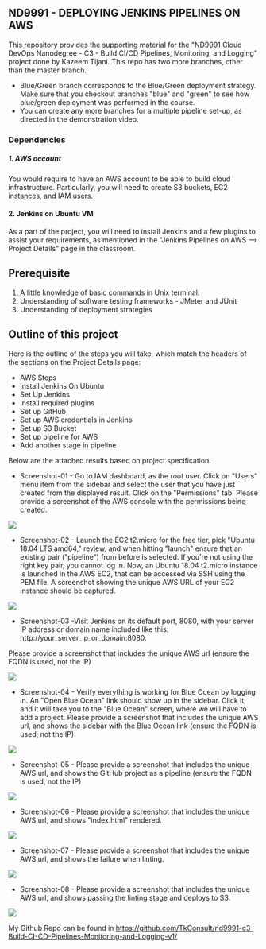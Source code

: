 ## ND9991 - DEPLOYING JENKINS PIPELINES ON AWS
This repository provides the supporting material for the "ND9991 Cloud DevOps Nanodegree - C3 - Build CI/CD Pipelines, Monitoring, and Logging" project done by Kazeem Tijani. This repo has two more branches, other than the master branch. 

* Blue/Green branch corresponds to the Blue/Green deployment strategy. Make sure that you checkout branches "blue" and "green" to see how blue/green deployment was performed in the course.
* You can create any more branches for a multiple pipeline set-up, as directed in the demonstration video. 


### Dependencies
##### 1. AWS account
You would require to have an AWS account to be able to build cloud infrastructure. Particularly, you will need to create S3 buckets, EC2 instances, and IAM users.

#### 2. Jenkins on Ubuntu VM
As a part of the project, you will need to install Jenkins and a few plugins to assist your requirements, as mentioned in the "Jenkins Pipelines on AWS --> Project Details" page in the classroom. 

## Prerequisite
1. A little knowledge of basic commands in Unix terminal.
1. Understanding of software testing frameworks - JMeter and JUnit
1. Understanding of deployment strategies 

## Outline of this project
Here is the outline of the steps you will take, which match the headers of the sections on the Project Details page:

* AWS Steps
* Install Jenkins On Ubuntu
* Set Up Jenkins
* Install required plugins
* Set up GitHub
* Set up AWS credentials in Jenkins
* Set up S3 Bucket
* Set up pipeline for AWS
* Add another stage in pipeline

Below are the attached results based on project specification.

* Screenshot-01 - Go to IAM dashboard, as the root user. Click on "Users" menu item from the sidebar and select the user that you have just created from the displayed result. Click on the "Permissions" tab. Please provide a screenshot of the AWS console with the permissions being created.

<img src="screenshot-01.png">

* Screenshot-02 - Launch the EC2 t2.micro for the free tier, pick "Ubuntu 18.04 LTS amd64," review, and when hitting "launch" ensure that an existing pair ("pipeline") from before is selected. If you're not using the right key pair, you cannot log in. Now, an Ubuntu 18.04 t2.micro instance is launched in the AWS EC2, that can be accessed via SSH using the PEM file. A screenshot showing the unique AWS URL of your EC2 instance should be captured.

<img src="screenshot-02.png">

* Screenshot-03 -Visit Jenkins on its default port, 8080, with your server IP address or domain name included like this: http://your_server_ip_or_domain:8080.

Please provide a screenshot that includes the unique AWS url (ensure the FQDN is used, not the IP)

<img src="screenshot-03.png">

* Screenshot-04 - Verify everything is working for Blue Ocean by logging in. An "Open Blue Ocean" link should show up in the sidebar. Click it, and it will take you to the "Blue Ocean" screen, where we will have to add a project. Please provide a screenshot that includes the unique AWS url, and shows the sidebar with the Blue Ocean link (ensure the FQDN is used, not the IP)

<img src="screenshot-04.png">

* Screenshot-05 - Please provide a screenshot that includes the unique AWS url, and shows the GitHub project as a pipeline (ensure the FQDN is used, not the IP)

<img src="screenshot-05.png">

* Screenshot-06 - Please provide a screenshot that includes the unique AWS url, and shows "index.html" rendered.

<img src="screenshot-06.png">

* Screenshot-07 - Please provide a screenshot that includes the unique AWS url, and shows the failure when linting.

<img src="screenshot-07.png">

* Screenshot-08 - Please provide a screenshot that includes the unique AWS url, and shows passing the linting stage and deploys to S3.

<img src="screenshot-08.png">


My Github Repo can be found in https://github.com/TkConsult/nd9991-c3-Build-CI-CD-Pipelines-Monitoring-and-Logging-v1/




